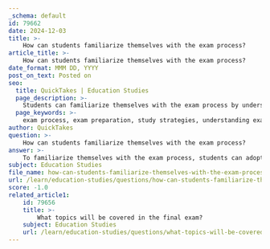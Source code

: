 ```yaml
---
_schema: default
id: 79662
date: 2024-12-03
title: >-
    How can students familiarize themselves with the exam process?
article_title: >-
    How can students familiarize themselves with the exam process?
date_format: MMM DD, YYYY
post_on_text: Posted on
seo:
  title: QuickTakes | Education Studies
  page_description: >-
    Students can familiarize themselves with the exam process by understanding the exam format, creating study schedules, joining study groups, practicing with sample questions, attending lectures, utilizing effective study techniques, and maintaining their health.
  page_keywords: >-
    exam process, exam preparation, study strategies, understanding exam format, study schedule, study groups, practice questions, regular attendance, study techniques, health and wellness
author: QuickTakes
question: >-
    How can students familiarize themselves with the exam process?
answer: >-
    To familiarize themselves with the exam process, students can adopt several effective strategies:\n\n1. **Understand the Exam Format**: Knowing the structure of the exam is crucial. This includes understanding the number of sections, types of questions (e.g., multiple-choice, essay), time limits, and any specific instructions. Familiarity with the exam format can help reduce anxiety and improve performance.\n\n2. **Create a Study Schedule**: Developing a study plan that allocates time for each subject can help students manage their time effectively. This plan should include regular review sessions and practice tests to reinforce learning.\n\n3. **Join Study Groups**: Collaborating with peers in study groups can enhance understanding of the material. Group study allows students to discuss concepts, quiz each other, and share different perspectives on the subject matter.\n\n4. **Practice with Sample Questions**: Engaging with practice tests or sample questions can help students become accustomed to the types of questions they may encounter. This practice can also highlight areas that need further review.\n\n5. **Attend Lectures Regularly**: Regular attendance at lectures is vital as instructors often provide insights and information that may not be available in textbooks or online resources. Active participation in class discussions can also enhance understanding and retention of the material.\n\n6. **Utilize Study Techniques**: Incorporating various study techniques, such as flashcards, quizzes, and summarizing notes, can aid in retaining information. Changing the study environment and using study apps can also improve focus and motivation.\n\n7. **Stay Healthy and Rested**: Ensuring adequate sleep and maintaining a healthy lifestyle leading up to the exam can significantly impact performance. Students should avoid last-minute cramming and instead focus on getting a good night's sleep before the exam.\n\nBy implementing these strategies, students can better prepare themselves for the exam process, reduce stress, and enhance their overall performance.
subject: Education Studies
file_name: how-can-students-familiarize-themselves-with-the-exam-process.md
url: /learn/education-studies/questions/how-can-students-familiarize-themselves-with-the-exam-process
score: -1.0
related_article1:
    id: 79656
    title: >-
        What topics will be covered in the final exam?
    subject: Education Studies
    url: /learn/education-studies/questions/what-topics-will-be-covered-in-the-final-exam
---
```


&nbsp;